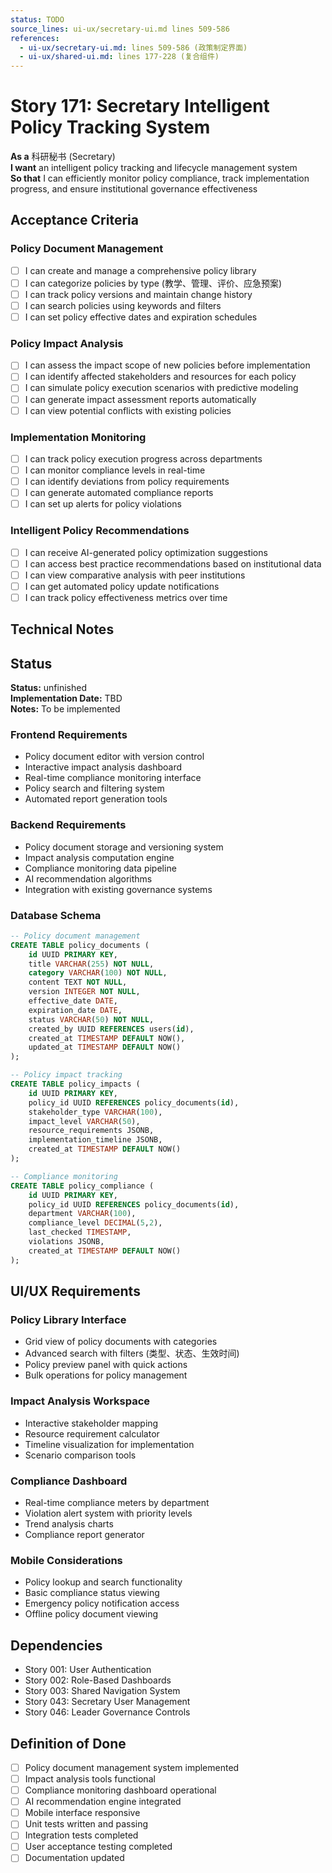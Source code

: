 ```yaml
---
status: TODO
source_lines: ui-ux/secretary-ui.md lines 509-586
references:
  - ui-ux/secretary-ui.md: lines 509-586 (政策制定界面)
  - ui-ux/shared-ui.md: lines 177-228 (复合组件)
---
```


# Story 171: Secretary Intelligent Policy Tracking System

**As a** 科研秘书 (Secretary)  
**I want** an intelligent policy tracking and lifecycle management system  
**So that** I can efficiently monitor policy compliance, track implementation progress, and ensure institutional governance effectiveness

## Acceptance Criteria

### Policy Document Management
- [ ] I can create and manage a comprehensive policy library
- [ ] I can categorize policies by type (教学、管理、评价、应急预案)
- [ ] I can track policy versions and maintain change history
- [ ] I can search policies using keywords and filters
- [ ] I can set policy effective dates and expiration schedules

### Policy Impact Analysis
- [ ] I can assess the impact scope of new policies before implementation
- [ ] I can identify affected stakeholders and resources for each policy
- [ ] I can simulate policy execution scenarios with predictive modeling
- [ ] I can generate impact assessment reports automatically
- [ ] I can view potential conflicts with existing policies

### Implementation Monitoring
- [ ] I can track policy execution progress across departments
- [ ] I can monitor compliance levels in real-time
- [ ] I can identify deviations from policy requirements
- [ ] I can generate automated compliance reports
- [ ] I can set up alerts for policy violations

### Intelligent Policy Recommendations
- [ ] I can receive AI-generated policy optimization suggestions
- [ ] I can access best practice recommendations based on institutional data
- [ ] I can view comparative analysis with peer institutions
- [ ] I can get automated policy update notifications
- [ ] I can track policy effectiveness metrics over time

## Technical Notes


## Status
**Status:** unfinished  
**Implementation Date:** TBD  
**Notes:** To be implemented
### Frontend Requirements
- Policy document editor with version control
- Interactive impact analysis dashboard
- Real-time compliance monitoring interface
- Policy search and filtering system
- Automated report generation tools

### Backend Requirements
- Policy document storage and versioning system
- Impact analysis computation engine
- Compliance monitoring data pipeline
- AI recommendation algorithms
- Integration with existing governance systems

### Database Schema
```sql
-- Policy document management
CREATE TABLE policy_documents (
    id UUID PRIMARY KEY,
    title VARCHAR(255) NOT NULL,
    category VARCHAR(100) NOT NULL,
    content TEXT NOT NULL,
    version INTEGER NOT NULL,
    effective_date DATE,
    expiration_date DATE,
    status VARCHAR(50) NOT NULL,
    created_by UUID REFERENCES users(id),
    created_at TIMESTAMP DEFAULT NOW(),
    updated_at TIMESTAMP DEFAULT NOW()
);

-- Policy impact tracking
CREATE TABLE policy_impacts (
    id UUID PRIMARY KEY,
    policy_id UUID REFERENCES policy_documents(id),
    stakeholder_type VARCHAR(100),
    impact_level VARCHAR(50),
    resource_requirements JSONB,
    implementation_timeline JSONB,
    created_at TIMESTAMP DEFAULT NOW()
);

-- Compliance monitoring
CREATE TABLE policy_compliance (
    id UUID PRIMARY KEY,
    policy_id UUID REFERENCES policy_documents(id),
    department VARCHAR(100),
    compliance_level DECIMAL(5,2),
    last_checked TIMESTAMP,
    violations JSONB,
    created_at TIMESTAMP DEFAULT NOW()
);
```

## UI/UX Requirements

### Policy Library Interface
- Grid view of policy documents with categories
- Advanced search with filters (类型、状态、生效时间)
- Policy preview panel with quick actions
- Bulk operations for policy management

### Impact Analysis Workspace
- Interactive stakeholder mapping
- Resource requirement calculator
- Timeline visualization for implementation
- Scenario comparison tools

### Compliance Dashboard
- Real-time compliance meters by department
- Violation alert system with priority levels
- Trend analysis charts
- Compliance report generator

### Mobile Considerations
- Policy lookup and search functionality
- Basic compliance status viewing
- Emergency policy notification access
- Offline policy document viewing

## Dependencies
- Story 001: User Authentication
- Story 002: Role-Based Dashboards  
- Story 003: Shared Navigation System
- Story 043: Secretary User Management
- Story 046: Leader Governance Controls

## Definition of Done
- [ ] Policy document management system implemented
- [ ] Impact analysis tools functional
- [ ] Compliance monitoring dashboard operational
- [ ] AI recommendation engine integrated
- [ ] Mobile interface responsive
- [ ] Unit tests written and passing
- [ ] Integration tests completed
- [ ] User acceptance testing completed
- [ ] Documentation updated